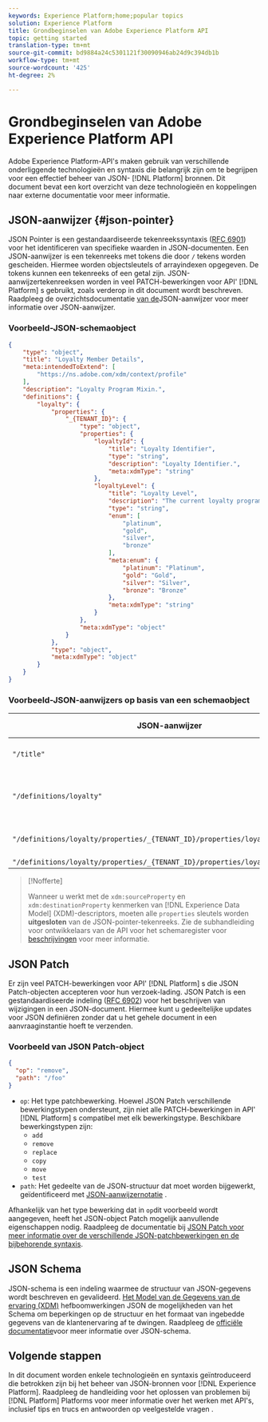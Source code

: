 ```yaml
---
keywords: Experience Platform;home;popular topics
solution: Experience Platform
title: Grondbeginselen van Adobe Experience Platform API
topic: getting started
translation-type: tm+mt
source-git-commit: bd9884a24c5301121f30090946ab24d9c394db1b
workflow-type: tm+mt
source-wordcount: '425'
ht-degree: 2%

---
```



# Grondbeginselen van Adobe Experience Platform API

Adobe Experience Platform-API&#39;s maken gebruik van verschillende onderliggende technologieën en syntaxis die belangrijk zijn om te begrijpen voor een effectief beheer van JSON- [!DNL Platform] bronnen. Dit document bevat een kort overzicht van deze technologieën en koppelingen naar externe documentatie voor meer informatie.

## JSON-aanwijzer {#json-pointer}

JSON Pointer is een gestandaardiseerde tekenreekssyntaxis ([RFC 6901](https://tools.ietf.org/html/rfc6901)) voor het identificeren van specifieke waarden in JSON-documenten. Een JSON-aanwijzer is een tekenreeks met tokens die door `/` tekens worden gescheiden. Hiermee worden objectsleutels of arrayindexen opgegeven. De tokens kunnen een tekenreeks of een getal zijn. JSON-aanwijzertekenreeksen worden in veel PATCH-bewerkingen voor API&#39; [!DNL Platform] s gebruikt, zoals verderop in dit document wordt beschreven. Raadpleeg de overzichtsdocumentatie [van de](https://rapidjson.org/md_doc_pointer.html)JSON-aanwijzer voor meer informatie over JSON-aanwijzer.

### Voorbeeld-JSON-schemaobject

```json
{
    "type": "object",
    "title": "Loyalty Member Details",
    "meta:intendedToExtend": [
        "https://ns.adobe.com/xdm/context/profile"
    ],
    "description": "Loyalty Program Mixin.",
    "definitions": {
        "loyalty": {
            "properties": {
                "_{TENANT_ID}": {
                    "type": "object",
                    "properties": {
                        "loyaltyId": {
                            "title": "Loyalty Identifier",
                            "type": "string",
                            "description": "Loyalty Identifier.",
                            "meta:xdmType": "string"
                        },
                        "loyaltyLevel": {
                            "title": "Loyalty Level",
                            "description": "The current loyalty program level to which the individual member belongs.",
                            "type": "string",
                            "enum": [
                                "platinum",
                                "gold",
                                "silver",
                                "bronze"
                            ],
                            "meta:enum": {
                                "platinum": "Platinum",
                                "gold": "Gold",
                                "silver": "Silver",
                                "bronze": "Bronze"
                            },
                            "meta:xdmType": "string"
                        }
                    },
                    "meta:xdmType": "object"
                }
            },
            "type": "object",
            "meta:xdmType": "object"
        }
    }
}
```

### Voorbeeld-JSON-aanwijzers op basis van een schemaobject

| JSON-aanwijzer | Oplossen naar |
|--- | ---|
| `"/title"` | &quot;Details van het lid Loyalty&quot; |
| `"/definitions/loyalty"` | (Retourneert de inhoud van het `loyalty` object) |
| `"/definitions/loyalty/properties/_{TENANT_ID}/properties/loyaltyLevel/enum"` | `["platinum", "gold", "silver", "bronze"]` |
| `"/definitions/loyalty/properties/_{TENANT_ID}/properties/loyaltyLevel/enum/0"` | `"platinum"` |

>[!Nofferte]
>
>
>Wanneer u werkt met de `xdm:sourceProperty` en `xdm:destinationProperty` kenmerken van [!DNL Experience Data Model] (XDM)-descriptors, moeten alle `properties` sleutels worden **uitgesloten** van de JSON-pointer-tekenreeks. Zie de subhandleiding voor ontwikkelaars van de API voor het schemaregister voor [beschrijvingen](../xdm/api/descriptors.md) voor meer informatie.

## JSON Patch

Er zijn veel PATCH-bewerkingen voor API&#39; [!DNL Platform] s die JSON Patch-objecten accepteren voor hun verzoek-lading. JSON Patch is een gestandaardiseerde indeling ([RFC 6902](https://tools.ietf.org/html/rfc6902)) voor het beschrijven van wijzigingen in een JSON-document. Hiermee kunt u gedeeltelijke updates voor JSON definiëren zonder dat u het gehele document in een aanvraaginstantie hoeft te verzenden.

### Voorbeeld van JSON Patch-object

```json
{
  "op": "remove",
  "path": "/foo"
}
```

* `op`: Het type patchbewerking. Hoewel JSON Patch verschillende bewerkingstypen ondersteunt, zijn niet alle PATCH-bewerkingen in API&#39; [!DNL Platform] s compatibel met elk bewerkingstype. Beschikbare bewerkingstypen zijn:
   * `add`
   * `remove`
   * `replace`
   * `copy`
   * `move`
   * `test`
* `path`: Het gedeelte van de JSON-structuur dat moet worden bijgewerkt, geïdentificeerd met [JSON-aanwijzernotatie](#json-pointer) .

Afhankelijk van het type bewerking dat in `op`dit voorbeeld wordt aangegeven, heeft het JSON-object Patch mogelijk aanvullende eigenschappen nodig. Raadpleeg de documentatie bij [JSON Patch voor meer informatie over de verschillende JSON-patchbewerkingen en de bijbehorende syntaxis](http://jsonpatch.com/).

## JSON Schema

JSON-schema is een indeling waarmee de structuur van JSON-gegevens wordt beschreven en gevalideerd. [Het Model van de Gegevens van de ervaring (XDM)](../xdm/home.md) hefboomwerkingen JSON de mogelijkheden van het Schema om beperkingen op de structuur en het formaat van ingebedde gegevens van de klantenervaring af te dwingen. Raadpleeg de [officiële documentatie](https://json-schema.org/)voor meer informatie over JSON-schema.

## Volgende stappen

In dit document worden enkele technologieën en syntaxis geïntroduceerd die betrokken zijn bij het beheer van JSON-bronnen voor [!DNL Experience Platform]. Raadpleeg de handleiding voor het oplossen van problemen bij [!DNL Platform] Platforms voor meer informatie over het werken met API&#39;s, inclusief tips en trucs en antwoorden op veelgestelde vragen [](troubleshooting.md).